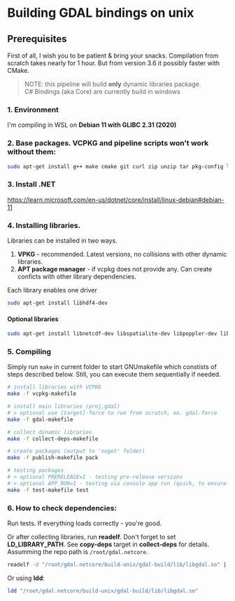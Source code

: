# Building GDAL bindings on unix

## Prerequisites

First of all, I wish you to be patient & bring your snacks. Compilation from scratch takes nearly for 1 hour. But from version 3.6 it possibly faster with CMake.

> NOTE: this pipeline will build **only** dynamic libraries package.<br>
> C# Bindings (aka Core) are currently build in windows

### **1. Environment**
I'm compiling in WSL on **Debian 11 with GLIBC 2.31 (2020)**

### **2. Base packages**. VCPKG and pipeline scripts won't work without them:

```bash
sudo apt-get install g++ make cmake git curl zip unzip tar pkg-config linux-headers-amd64 autoconf automake swig patchelf 
```


### 3. **Install .NET**
https://learn.microsoft.com/en-us/dotnet/core/install/linux-debian#debian-11

### 4. **Installing libraries**. 
Libraries can be installed in two ways.

1. **VPKG** - recommended. Latest versions, no collisions with other dynamic libraries.
2. **APT package manager** - if vcpkg does not provide any. Can create conficts with other library dependencies. 

Each library enables one driver
```bash 
sudo apt-get install libhdf4-dev
```
#### Optional libraries
```bash
sudo apt-get install libnetcdf-dev libspatialite-dev libpoppler-dev libmysql++-dev 
```

### 5. **Compiling**

Simply run `make` in current folder to start GNUmakefile which constists of steps described below.
Still, you can execute them sequentially if needed.

```bash
# install libraries with VCPKG
make -f vcpkg-makefile

# install main libraries (proj,gdal)
# > optional use [target]-force to run from scratch, ex. gdal-force
make -f gdal-makefile

# collect dynamic libraries 
make -f collect-deps-makefile

# create packages (output to 'nuget' folder)
make -f publish-makefile pack

# testing packages
# > optional PRERELEASE=1 - testing pre-release versions
# > optional APP_RUN=1 - testing via console app run (quick, to ensure deps were loaded correctly)
make -f test-makefile test
```

### 6. **How to check dependencies:**
Run tests. If everything loads correctly - you're good.

Or after collecting libraries, run **readelf**.
Don't forget to set **LD_LIBRARY_PATH**. See **copy-deps** target in **collect-deps** for details. Assumming the repo path is `/root/gdal.netcore`.
```bash
readelf -d "/root/gdal.netcore/build-unix/gdal-build/lib/libgdal.so" | grep NEEDED
```

Or using **ldd**:
```bash
ldd "/root/gdal.netcore/build-unix/gdal-build/lib/libgdal.so"
```